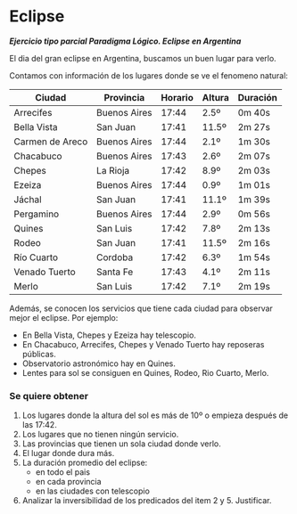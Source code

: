 # Eclipse

_**Ejercicio tipo parcial Paradigma Lógico. Eclipse en Argentina**_

El dia del gran eclipse en Argentina, buscamos un buen lugar para verlo.

Contamos con información de los lugares donde se ve el fenomeno natural:

| Ciudad | Provincia |Horario| Altura| Duración |
| --|--|--|--|--
| Arrecifes       | Buenos Aires | 17:44  | 2.5º  | 0m 40s |
| Bella Vista     |San Juan      | 17:41  | 11.5º | 2m 27s |
| Carmen de Areco | Buenos Aires | 17:44  | 2.1º  | 1m 30s |
| Chacabuco       | Buenos Aires | 17:43  | 2.6º  | 2m 07s |
| Chepes          | La Rioja     | 17:42  | 8.9º  | 2m 03s |
| Ezeiza          | Buenos Aires | 17:44  | 0.9º  | 1m 01s |
| Jáchal          | San Juan     | 17:41  | 11.1º | 1m 39s |
| Pergamino       | Buenos Aires | 17:44  | 2.9º  | 0m 56s |
| Quines          | San Luis     | 17:42  | 7.8º  | 2m 13s |
| Rodeo           | San Juan     | 17:41  | 11.5º | 2m 16s |
| Río Cuarto      | Cordoba      | 17:42  | 6.3º  | 1m 54s |
| Venado Tuerto   | Santa Fe     | 17:43  | 4.1º  | 2m 11s |
| Merlo           | San Luis     | 17:42  | 7.1º  | 2m 19s |

Además, se conocen los servicios que tiene cada ciudad para observar mejor el eclipse. Por ejemplo:
* En Bella Vista, Chepes y Ezeiza hay telescopio.
* En Chacabuco, Arrecifes, Chepes y Venado Tuerto hay reposeras públicas.
* Observatorio astronómico hay en Quines.
* Lentes para sol se consiguen en Quines, Rodeo, Rio Cuarto, Merlo.

### Se quiere obtener
1. Los lugares donde la altura del sol es más de 10º o empieza después de las 17:42.
2. Los lugares que no tienen ningún servicio.
3. Las provincias que tienen un sola ciudad donde verlo.
4. El lugar donde dura más.
5. La duración promedio del eclipse:
    * en todo el pais
    * en cada provincia
    * en las ciudades con telescopio
6. Analizar la inversibilidad de los predicados del item 2 y 5. Justificar.
